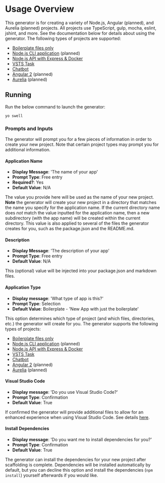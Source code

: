 # Usage Overview
This generator is for creating a variety of Node.js, Angular (planned), and Aurelia (planned) projects. All projects 
use TypeScript, gulp, mocha, eslint, jshint, and more. See the documentation below for details about using the generator. 
The following types of projects are supported:

- [Boilerplate files only][boilerplate-doc-url]
- [Node.js CLI application][cli-doc-url] (planned)
- [Node.js API with Express & Docker][express-api-doc-url]
- [VSTS Task][vsts-task-doc-url]
- [Chatbot][chatbot-doc-url]
- [Angular 2][angular-doc-url] (planned)
- [Aurelia][aurelia-doc-url] (planned)


## Running
Run the below command to launch the generator:
```sh
yo swell
```

### Prompts and Inputs
The generator will prompt you for a few pieces of information in order to create your new project. Note that certain project types
may prompt you for additional information.

#### Application Name
- **Display Message**: 'The name of your app'
- **Prompt Type**: Free entry
- **Required?**: Yes
- **Default Value**: N/A

The value you provide here will be used as the name of your new project. **Note** the generator will create
your new project in a directory that matches the name you specify for the application name. If the current directory
name does *not* match the value inputted for the application name, then a new subdirectory (with the app name) will be
created within the current directory. This value is also applied to several of the files the generator creates
for you, such as the package.json and the README.md.

#### Description 
- **Display Message**: 'The description of your app'
- **Prompt Type**: Free entry
- **Default Value**: N/A

This (optional) value will be injected into your package.json and markdown files.

#### Application Type
- **Display message**: 'What type of app is this?'
- **Prompt Type**: Selection
- **Default Value**: Boilerplate - 'New App with just the boilerplate'

This option determines which type of project (and which files, directories, etc.) the generator will create for you. The
generator supports the following types of projects:  
  
- [Boilerplate files only][boilerplate-doc-url]
- [Node.js CLI application][cli-doc-url] (planned)
- [Node.js API with Express & Docker][express-api-doc-url]
- [VSTS Task][vsts-task-doc-url]
- [Chatbot][chatbot-doc-url]
- [Angular 2][angular-doc-url] (planned)
- [Aurelia][aurelia-doc-url] (planned)

#### Visual Studio Code  
- **Display message**: 'Do you use Visual Studio Code?'
- **Prompt Type**: Confirmation
- **Default Value**: True

If confirmed the generator will provide additional files to allow for an enhanced experience when using Visual Studio Code. 
See details [here][vscode-doc-url].  

#### Install Dependencies
- **Display message**: 'Do you want me to install dependencies for you?'
- **Prompt Type**: Confirmation
- **Default Value**: True

The generator can install the dependencies for your new project after scaffolding is complete. Dependencies will be installed
automatically by default, but you can decline this option and install the dependencies (```npm install```) yourself afterwards 
if you would like.

[boilerplate-doc-url]: BOILERPLATE.md
[cli-doc-url]: CLI.md
[express-api-doc-url]: EXPRESS-API.md
[vsts-task-doc-url]: VSTS-TASK.md
[chatbot-doc-url]: CHATBOT.md
[angular-doc-url]: ANGULAR.md
[aurelia-doc-url]: AURELIA.md
[vscode-doc-url]: vscode.md